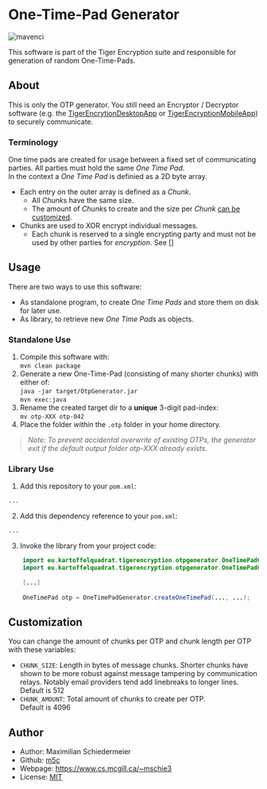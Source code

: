 # One-Time-Pad Generator

![mavenci](https://github.com/m5c/TigerEncryptionOtpGenerator/actions/workflows/maven.yml/badge.svg)

This software is part of the Tiger Encryption suite and responsible for generation of random
One-Time-Pads.

## About

This is only the OTP generator. You still need an Encryptor / Decryptor software (e.g. the [TigerEncrytionDesktopApp](https://github.com/m5c/TigerEncryptionDesktopApp) or [TigerEncryptionMobileApp](https://github.com/m5c/TigerEncryptionMobileApp)) to securely communicate.

### Terminology

One time pads are created for usage between a fixed set of communicating parties. All parties must hold the same *One Time Pad*.  
In the context a *One Time Pad* is definied as a 2D byte array.

 * Each entry on the outer array is defined as a *Chunk*.
    * All *Chunk*s have the same size.
    * The amount of *Chunk*s to create and the size per *Chunk* [can be customized](#customization).
 * Chunks are used to XOR encrypt individual messages.
    * Each chunk is reserved to a single encrypting party and must not be used by other parties for *encryption*. See []

## Usage

There are two ways to use this software:

 * As standalone program, to create *One Time Pads* and store them on disk for later use.
 * As library, to retrieve new *One Time Pads* as objects.

### Standalone Use

 1) Compile this software with:  
```mvn clean package```
 2) Generate a new One-Time-Pad (consisting of many shorter chunks) with either of:  
```java -jar target/OtpGenerator.jar```  
```mvn exec:java```
 3) Rename the created target dir to a **unique** 3-digit pad-index:  
```mv otp-XXX otp-042```
 4) Place the folder *within* the ```.otp``` folder in your home directory.

 > *Note: To prevent accidental overwrite of existing OTPs, the generator exit if the default output folder otp-XXX already exists.*

### Library Use

 1) Add this repository to your ```pom.xml```:  
```xml
...
```

 2) Add this dependency reference to your ```pom.xml```:  
```xml
...
```

 3) Invoke the library from your project code:  
```java
    import eu.kartoffelquadrat.tigerencryption.otpgenerator.OneTimePadGenerator;
    import eu.kartoffelquadrat.tigerencryption.otpgenerator.OneTimePadGenerator;
    
    [...]
    
    OneTimePad otp = OneTimePadGenerator.createOneTimePad(..., ...);
```


## Customization

You can change the amount of chunks per OTP and chunk length per OTP with these variables:

 * ```CHUNK_SIZE```: Length in bytes of message chunks. Shorter chunks have shown to be more robust against message tampering by communication relays. Notably email providers tend add linebreaks to longer lines.   
Default is 512
 * ```CHUNK_AMOUNT```: Total amount of chunks to create per OTP.  
Default is 4096

## Author

* Author: Maximilian Schiedermeier
* Github: [m5c](https://github.com/m5c/)
* Webpage: https://www.cs.mcgill.ca/~mschie3
* License: [MIT](https://opensource.org/licenses/MIT)
